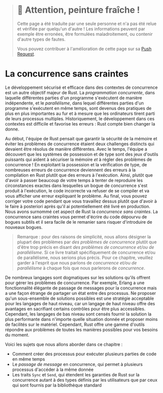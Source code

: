 > # 🚧 Attention, peinture fraîche !
>
> Cette page a été traduite par une seule personne et n'a pas été relue et
> vérifiée par quelqu'un d'autre ! Les informations peuvent par exemple être
> erronées, être formulées maladroitement, ou contenir d'autre types de fautes.
>
> Vous pouvez contribuer à l'amélioration de cette page sur sa
> [Push Request](https://github.com/Jimskapt/rust-book-fr/pull/196).

<!--
# Fearless Concurrency
-->

# La concurrence sans craintes

<!--
Handling concurrent programming safely and efficiently is another of Rust’s
major goals. *Concurrent programming*, where different parts of a program
execute independently, and *parallel programming*, where different parts of a
program execute at the same time, are becoming increasingly important as more
computers take advantage of their multiple processors. Historically,
programming in these contexts has been difficult and error prone: Rust hopes to
change that.
-->

Le développement sécurisé et efficace dans des contextes de concurrence est un
autre objectif majeur de Rust. La *programmation concurrente*, dans laquelle
différentes parties d'un programme s'exécutent de manière indépendente, et le
*parallélisme*, dans lequel différentes parties d'un programme s'exécutent en
même temps, sont devenus des pratiques de plus en plus importantes au fur et à
mesure que les ordinateurs tirent parti de leurs processus multiples.
Historiquement, le développement dans ces contextes est difficile et favorise
les erreurs : Rust compte bien changer la donne.

<!--
Initially, the Rust team thought that ensuring memory safety and preventing
concurrency problems were two separate challenges to be solved with different
methods. Over time, the team discovered that the ownership and type systems are
a powerful set of tools to help manage memory safety *and* concurrency
problems! By leveraging ownership and type checking, many concurrency errors
are compile-time errors in Rust rather than runtime errors. Therefore, rather
than making you spend lots of time trying to reproduce the exact circumstances
under which a runtime concurrency bug occurs, incorrect code will refuse to
compile and present an error explaining the problem. As a result, you can fix
your code while you’re working on it rather than potentially after it has been
shipped to production. We’ve nicknamed this aspect of Rust *fearless*
*concurrency*. Fearless concurrency allows you to write code that is free of
subtle bugs and is easy to refactor without introducing new bugs.
-->

Au début, l'équipe de Rust pensait que garantir la sécurité de la mémoire et
éviter les problèmes de concurrence étaient deux challenges distincts qui
devaient être résolus de manière différentes. Avec le temps, l'équipe a
découvert que les systèmes de possession et de type sont des jeux d'outils
puissants qui aident à sécuriser la mémoire *et* à régler des problèmes de
concurrence ! En exploitant la possession et la vérification de type, de
nombreuses erreurs de concurrence deviennent des erreurs à la compilation en
Rust plutôt que des erreurs à l'exécution. Ainsi, plutôt que d'avoir à passer
beaucoup de votre temps à tenter de reproduire les circonstances exactes dans
lesquelles un bogue de concurrence s'est produit à l'exécution, le code
incorrecte va refuser de se compiler et va vous afficher une erreur expliquant
le problème. Au final, vous pouvez corriger votre code pendant que vous
travaillez dessus plutôt que d'avoir à le faire à posteriori après qu'il ai
potentiellement été livré en production. Nous avons surnommé cet aspect de Rust
la *concurrence sans craintes*. La concurrence sans craintes vous permet
d'écrire du code dépourvu de bogues subtils et il sera facile de le remanier
sans risquer d'introduire de nouveaux bogues.

<!--
> Note: For simplicity’s sake, we’ll refer to many of the problems as
> *concurrent* rather than being more precise by saying *concurrent and/or
> parallel*. If this book were about concurrency and/or parallelism, we’d be
> more specific. For this chapter, please mentally substitute *concurrent
> and/or parallel* whenever we use *concurrent*.
-->

> Remarque : pour des raisons de simplicité, nous allons désigner la plupart
> des problèmes par *des problèmes de concurrence* plutôt que d'être trop
> précis en disant *des problèmes de concurrence et/ou de parallélisme*. Si ce
> livre traitait spécifiquement de concurrence et/ou de parallélisme, nous
> serions plus précis. Pour ce chapitre, veuillez garder à l'esprit que nous
> parlons de *concurrence et/ou de parallélisme* à chaque fois que nous
> parlerons de *concurrence*.

<!--
Many languages are dogmatic about the solutions they offer for handling
concurrent problems. For example, Erlang has elegant functionality for
message-passing concurrency but has only obscure ways to share state between
threads. Supporting only a subset of possible solutions is a reasonable
strategy for higher-level languages, because a higher-level language promises
benefits from giving up some control to gain abstractions. However, lower-level
languages are expected to provide the solution with the best performance in any
given situation and have fewer abstractions over the hardware. Therefore, Rust
offers a variety of tools for modeling problems in whatever way is appropriate
for your situation and requirements.
-->

De nombreux langages sont dogmatiques sur les solutions qu'ils offrent pour
gérer les problèmes de concurrence. Par exemple, Erlang a une fonctionnalité
élégante de passage de messages pour la concurrence mais a une façon étrange
de partager un état entre des processus. Ne proposer qu'un sous-ensemble de
solutions possibles est une stratégie acceptable pour les langages de haut
niveau, car un langage de haut niveau offre des avantages en sacrifiant
certains contrôles pour être plus accessibles. Cependant, les langages de bas
niveau sont censés fournir la solution la plus performante dans n'importe
quelle situation donnée et proposer moins de facilités sur le matériel.
Cependant, Rust offre une gamme d'outils répondre aux problèmes de toutes les
manières possibles pour vos besoins du moment.

<!--
Here are the topics we’ll cover in this chapter:
-->

Voici les sujets que nous allons aborder dans ce chapitre :

<!--
* How to create threads to run multiple pieces of code at the same time
* *Message-passing* concurrency, where channels send messages between threads
* *Shared-state* concurrency, where multiple threads have access to some piece
  of data
* The `Sync` and `Send` traits, which extend Rust’s concurrency guarantees to
  user-defined types as well as types provided by the standard library
-->

* Comment créer des processus pour exécuter plusieurs parties de code en même
  temps
* Le *passage de message* en concurrence, qui permet à plusieurs processus
  d'accéder à la même donnée
* Les traits `Sync` et `Send`, qui étendent les garanties de Rust sur la
  concurrence autant à des types définis par les utilisateurs que par ceux qui
  sont fournis par la bibliothèque standard
